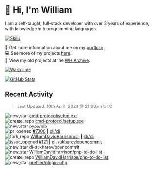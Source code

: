 # 👋 Hi, I'm William
I am a self-taught, full-stack developer with over 3 years of experience, with knowledge in 5 programming languages.

[![Skills](https://skillicons.dev/icons?i=css,cloudflare,discord,bots,docker,express,firebase,git,github,githubactions,html,js,linux,md,mongodb,netlify,nodejs,php,py,replit,tailwind,ts,vercel,vscode,wordpress,workers)](https://wdh.gg/dev)

🧑 Get more information about me on my [portfolio](https://wdh.gg/dev).
<br>
💻 See more of my projects [here](https://wdh.gg/github-org).
<br>
📁 View my old projects at the [WH Archive](https://wdh.gg/archive).

[![WakaTime](https://wakatime.com/badge/user/817e29c1-e1ac-4adc-936b-37bfa447c165.svg?style=for-the-badge)](https://wdh.gg/wakatime)

[![GitHub Stats](https://github-readme-stats.vercel.app/api?username=williamdavidharrison&theme=algolia&show_icons=true&border_radius=8&count_private=true&include_all_commits=true)](https://wdh.gg/github)

## Recent Activity
<!--RECENT_ACTIVITY:last_update-->
> Last Updated: 10th April, 2023 @ 21:08pm UTC
<!--RECENT_ACTIVITY:last_update_end-->

<!--RECENT_ACTIVITY:start-->
![new_star](https://cdn.jsdelivr.net/gh/Readme-Workflows/Readme-Icons@main/icons/octicons/StarredRepositoryYellow.svg) [cmd-protocol/setup.exe](https://github.com/cmd-protocol/setup.exe)<br>
![create_repo](https://cdn.jsdelivr.net/gh/Readme-Workflows/Readme-Icons@main/icons/octicons/Repository.svg) [cmd-protocol/setup.exe](https://github.com/cmd-protocol/setup.exe)<br>
![new_star](https://cdn.jsdelivr.net/gh/Readme-Workflows/Readme-Icons@main/icons/octicons/StarredRepositoryYellow.svg) [pypa/pip](https://github.com/pypa/pip)<br>
![pr_opened](https://cdn.jsdelivr.net/gh/Readme-Workflows/Readme-Icons@main/icons/octicons/PullRequestOpened.svg) [#7300](https://github.com/cli/cli/pull/7300) **|** [cli/cli](https://github.com/cli/cli)<br>
![fork_repo](https://cdn.jsdelivr.net/gh/Readme-Workflows/Readme-Icons@main/icons/octicons/ForkedRepository.svg) [WilliamDavidHarrison/cli](https://github.com/WilliamDavidHarrison/cli) **|** [cli/cli](https://github.com/cli/cli)<br>
![issue_opened](https://cdn.jsdelivr.net/gh/Readme-Workflows/Readme-Icons@main/icons/octicons/IssueOpened.svg) [#121](https://github.com/di-sukharev/opencommit/issues/121) **|** [di-sukharev/opencommit](https://github.com/di-sukharev/opencommit)<br>
![new_star](https://cdn.jsdelivr.net/gh/Readme-Workflows/Readme-Icons@main/icons/octicons/StarredRepositoryYellow.svg) [di-sukharev/opencommit](https://github.com/di-sukharev/opencommit)<br>
![new_star](https://cdn.jsdelivr.net/gh/Readme-Workflows/Readme-Icons@main/icons/octicons/StarredRepositoryYellow.svg) [WilliamDavidHarrison/php-to-do-list](https://github.com/WilliamDavidHarrison/php-to-do-list)<br>
![create_repo](https://cdn.jsdelivr.net/gh/Readme-Workflows/Readme-Icons@main/icons/octicons/Repository.svg) [WilliamDavidHarrison/php-to-do-list](https://github.com/WilliamDavidHarrison/php-to-do-list)<br>
![new_star](https://cdn.jsdelivr.net/gh/Readme-Workflows/Readme-Icons@main/icons/octicons/StarredRepositoryYellow.svg) [prettier/plugin-php](https://github.com/prettier/plugin-php)<br>
<!--RECENT_ACTIVITY:end-->
